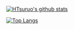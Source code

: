 [![HTsuruo's github stats](https://github-readme-stats.vercel.app/api?username=HTsuruo&theme=buefy&count_private=true&show_icons=true)](https://github.com/anuraghazra/github-readme-stats)

[![Top Langs](https://github-readme-stats.vercel.app/api/top-langs/?username=HTsuruo&theme=buefy&layout=compact)](https://github.com/anuraghazra/github-readme-stats)

